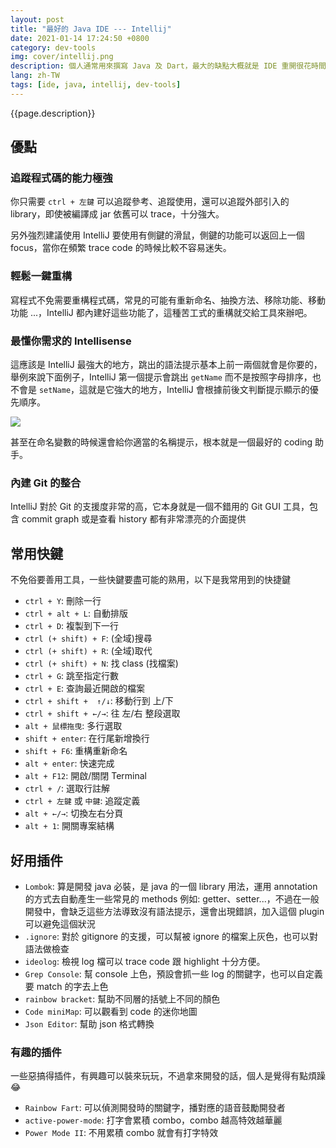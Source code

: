 ```yaml
---
layout: post
title: "最好的 Java IDE --- Intellij"
date: 2021-01-14 17:24:50 +0800
category: dev-tools
img: cover/intellij.png
description: 個人通常用來撰寫 Java 及 Dart，最大的缺點大概就是 IDE 重開很花時間，但是不影響他的強大使用體驗，Intellisense 速度快且精確，語法支援上很友善，自動完成的提示可以有效優化程式碼，程式碼檢查功能嚴謹，啟動後運行速度快，使用體驗相當良好，各種插件也是功能強大，下面就慢慢來介紹各個強大之處
lang: zh-TW
tags: [ide, java, intellij, dev-tools]
---
```


{{page.description}}

## 優點
### 追蹤程式碼的能力極強
你只需要 `ctrl + 左鍵` 可以追蹤參考、追蹤使用，還可以追蹤外部引入的 library，即使被編譯成 jar 依舊可以 trace，十分強大。

另外強烈建議使用 IntelliJ 要使用有側鍵的滑鼠，側鍵的功能可以返回上一個 focus，當你在頻繁 trace code 的時候比較不容易迷失。

### 輕鬆一鍵重構
寫程式不免需要重構程式碼，常見的可能有重新命名、抽換方法、移除功能、移動功能 ...，IntelliJ 都內建好這些功能了，這種苦工式的重構就交給工具來辦吧。

### 最懂你需求的 Intellisense
這應該是 IntelliJ 最強大的地方，跳出的語法提示基本上前一兩個就會是你要的，舉例來說下面例子，IntelliJ 第一個提示會跳出 `getName` 而不是按照字母排序，也不會是 `setName`，這就是它強大的地方，IntelliJ 會根據前後文判斷提示顯示的優先順序。

![]({{site.baseurl}}/assets/img/intellij-intellisense1.png)

甚至在命名變數的時候還會給你適當的名稱提示，根本就是一個最好的 coding 助手。

### 內建 Git 的整合
IntelliJ 對於 Git 的支援度非常的高，它本身就是一個不錯用的 Git GUI 工具，包含 commit graph 或是查看 history 都有非常漂亮的介面提供

## 常用快鍵
不免俗要善用工具，一些快鍵要盡可能的熟用，以下是我常用到的快捷鍵

+ `ctrl + Y`: 刪除一行
+ `ctrl + alt + L`: 自動排版
+ `ctrl + D`: 複製到下一行
+ `ctrl (+ shift) + F`: (全域)搜尋
+ `ctrl (+ shift) + R`: (全域)取代
+ `ctrl (+ shift) + N`: 找 class (找檔案)
+ `ctrl + G`: 跳至指定行數
+ `ctrl + E`: 查詢最近開啟的檔案
+ `ctrl + shift +  ↑/↓`: 移動行到 上/下
+ `ctrl + shift + ←/→`: 往 左/右 整段選取
+ `alt + 鼠標拖曳`: 多行選取
+ `shift + enter`: 在行尾新增換行
+ `shift + F6`: 重構重新命名
+ `alt + enter`: 快速完成
+ `alt + F12`: 開啟/關閉 Terminal
+ `ctrl + /`: 選取行註解
+ `ctrl + 左鍵` 或 `中鍵`: 追蹤定義
+ `alt + ←/→`: 切換左右分頁
+ `alt + 1`: 開關專案結構

## 好用插件
+ `Lombok`: 算是開發 java 必裝，是 java 的一個 library 用法，運用 annotation 的方式去自動產生一些常見的 methods 例如: getter、setter...，不過在一般開發中，會缺乏這些方法導致沒有語法提示，還會出現錯誤，加入這個 plugin 可以避免這個狀況
+ `.ignore`: 對於 gitignore 的支援，可以幫被 ignore 的檔案上灰色，也可以對語法做檢查
+ `ideolog`: 檢視 log 檔可以 trace code 跟 highlight 十分方便。
+ `Grep Console`: 幫 console 上色，預設會抓一些 log 的關鍵字，也可以自定義要 match 的字去上色
+ `rainbow bracket`: 幫助不同層的括號上不同的顏色
+ `Code miniMap`: 可以觀看到 code 的迷你地圖
+ `Json Editor`: 幫助 json 格式轉換

### 有趣的插件
一些惡搞得插件，有興趣可以裝來玩玩，不過拿來開發的話，個人是覺得有點煩躁😂
+ `Rainbow Fart`: 可以偵測開發時的關鍵字，播對應的語音鼓勵開發者
+ `active-power-mode`: 打字會累積 combo，combo 越高特效越華麗
+ `Power Mode II`: 不用累積 combo 就會有打字特效